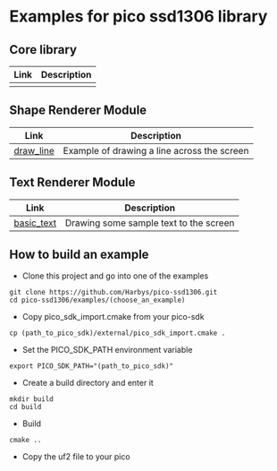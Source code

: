 # Examples for pico ssd1306 library

## Core library
| Link         | Description |
|--------------|-------------|
|              |             |

## Shape Renderer Module
| Link                 | Description |
|----------------------|-------------|
|[draw_line](draw_line)|Example of drawing a line across the screen|


## Text Renderer Module
| Link         | Description |
|--------------|-------------|
|[basic_text](basic_text)| Drawing some sample text to the screen|

## How to build an example

* Clone this project and go into one of the examples
```shell
git clone https://github.com/Harbys/pico-ssd1306.git
cd pico-ssd1306/examples/(choose_an_example)
```
* Copy pico_sdk_import.cmake from your pico-sdk
```shell
cp (path_to_pico_sdk)/external/pico_sdk_import.cmake .
```
* Set the PICO_SDK_PATH environment variable
```shell
export PICO_SDK_PATH="(path_to_pico_sdk)"
```
* Create a build directory and enter it
```shell
mkdir build
cd build
```
* Build
```shell
cmake ..
```
* Copy the uf2 file to your pico